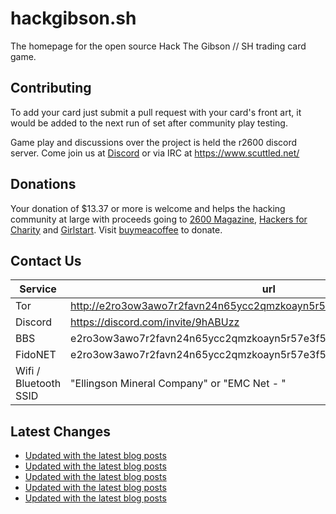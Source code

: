 # hackgibson.sh
The homepage for the open source Hack The Gibson // SH trading card game.


## Contributing

To add your card just submit a pull request with your card's front art, it would be added to the next run of set after community play testing.

Game play and discussions over the project is held the r2600 discord server. Come join us at [Discord](https://discord.com/invite/9hABUzz) or via IRC at https://www.scuttled.net/


## Donations

Your donation of $13.37 or more is welcome and helps the hacking community at large with proceeds going to [2600 Magazine](https://2600.com/), [Hackers for Charity](https://hackersforcharity.org) and [Girlstart](https://girlstart.org).  Visit [buymeacoffee](https://www.buymeacoffee.com/hackgibson.sh) to donate.


## Contact Us

Service | url
-|-
Tor | http://e2ro3ow3awo7r2favn24n65ycc2qmzkoayn5r57e3f56nvjwdcgg32ad.onion
Discord | https://discord.com/invite/9hABUzz
BBS | e2ro3ow3awo7r2favn24n65ycc2qmzkoayn5r57e3f56nvjwdcgg32ad.onion:23
FidoNET | e2ro3ow3awo7r2favn24n65ycc2qmzkoayn5r57e3f56nvjwdcgg32ad.onion:24554
Wifi / Bluetooth SSID | "Ellingson Mineral Company" or "EMC Net - <fidonet address>"

## Latest Changes
<!-- BLOG-POST-LIST:START -->
- [Updated with the latest blog posts](https://github.com/DFW2600/hackgibson.sh/commit/3b91fc47eecd78a472005b22ddd23a46883fdd5d)
- [Updated with the latest blog posts](https://github.com/DFW2600/hackgibson.sh/commit/0fa7b98a516d22481d931722de8cdee702b3ea44)
- [Updated with the latest blog posts](https://github.com/DFW2600/hackgibson.sh/commit/f87d3198b36dc1f86dd9613a76553e9dd798af2d)
- [Updated with the latest blog posts](https://github.com/DFW2600/hackgibson.sh/commit/db7e3cdd413a2c7c4292b7f151ac6a7cc03fa2da)
- [Updated with the latest blog posts](https://github.com/DFW2600/hackgibson.sh/commit/891432828046f09ac445a375a65b96f44b63e74a)
<!-- BLOG-POST-LIST:END -->
